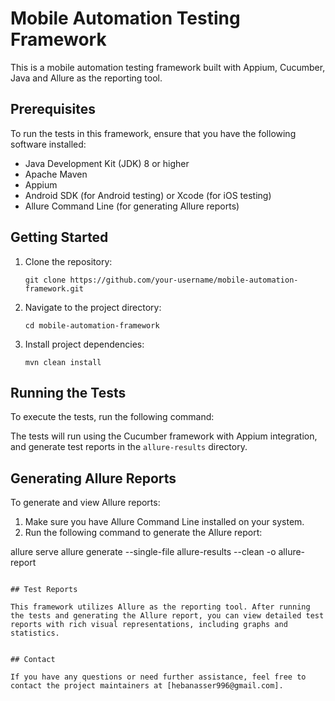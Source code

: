

# Mobile Automation Testing Framework

This is a mobile automation testing framework built with Appium, Cucumber, Java and Allure as the reporting tool.

## Prerequisites

To run the tests in this framework, ensure that you have the following software installed:

- Java Development Kit (JDK) 8 or higher
- Apache Maven
- Appium
- Android SDK (for Android testing) or Xcode (for iOS testing)
- Allure Command Line (for generating Allure reports)

## Getting Started

1. Clone the repository:

   ```
   git clone https://github.com/your-username/mobile-automation-framework.git
   ```

2. Navigate to the project directory:

   ```
   cd mobile-automation-framework
   ```

3. Install project dependencies:

   ```
   mvn clean install
   ```
## Running the Tests

To execute the tests, run the following command:

The tests will run using the Cucumber framework with Appium integration, and generate test reports in the `allure-results` directory.

## Generating Allure Reports

To generate and view Allure reports:

1. Make sure you have Allure Command Line installed on your system.
2. Run the following command to generate the Allure report:

allure serve
allure generate --single-file allure-results --clean -o allure-report
   ```

## Test Reports

This framework utilizes Allure as the reporting tool. After running the tests and generating the Allure report, you can view detailed test reports with rich visual representations, including graphs and statistics.


## Contact

If you have any questions or need further assistance, feel free to contact the project maintainers at [hebanasser996@gmail.com].
